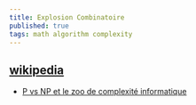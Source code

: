 ```yaml
---
title: Explosion Combinatoire
published: true
tags: math algorithm complexity
---
```

## [wikipedia](https://fr.wikipedia.org/wiki/Analyse_de_la_complexit%C3%A9_des_algorithmes)

- [P vs NP et le zoo de complexité informatique](https://www.youtube.com/watch?v=YX40hbAHx3s)